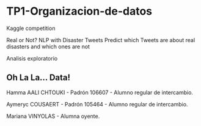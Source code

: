 # TP1-Organizacion-de-datos  

Kaggle competition  

Real or Not? NLP with Disaster Tweets Predict which Tweets are about real disasters and which ones are not  


Analisis exploratorio  


## Oh La La... Data!  


Hamma AALI CHTOUKI - Padrón 106607 - Alumno regular de intercambio.  

Aymeryc COUSAERT - Padrón 105464 - Alumno regular de intercambio.  

Mariana VINYOLAS - Alumna oyente.  


